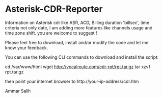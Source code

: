 Asterisk-CDR-Reporter
=====================

Information on Asterisk cdr like ASR, ACD, Billing duration 'billsec', time criteria not only date, I am adding more features like channels usage and time zone shift. you are welcome to suggest !

Please feel free to download, install and/or modify the code and let me know your feedback.

You can use the following CLI commands to download and install the script:

cd /var/www/html
wget http://vocalroute.com/cdr-rpt/rpt.tar.gz
tar xzvf rpt.tar.gz

then point your internet browser to http://your-ip-address/cdr.htm

Ammar Salih